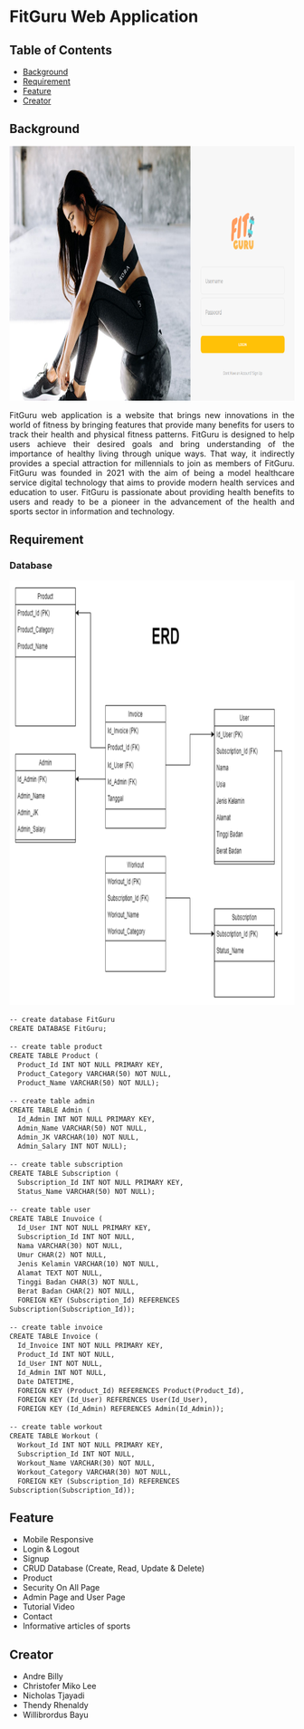 # FitGuru Web Application

## Table of Contents
* [Background](#background)
* [Requirement](#requirement)
* [Feature](#feature)
* [Creator](#creator)

## Background
<p align="center">
<img src="https://github.com/Bayunova28/Fit-Guru/blob/master/figuru-cover.png" height="450" width="1000">
<p>
  
<p align="justify">FitGuru web application is a website that brings new innovations in the world of fitness by bringing features that provide many benefits for users to track their health and physical fitness patterns. FitGuru is designed to help users achieve their desired goals and bring understanding of the importance of healthy living through unique ways. That way, it indirectly provides a special attraction for millennials to join as members of FitGuru. FitGuru was founded in 2021 with the aim of being a model healthcare service digital technology that aims to provide modern health services and education to user. FitGuru is passionate about providing health benefits to users and ready to be a pioneer in the advancement of the health and sports sector in information and technology.<p> 

## Requirement
### Database
<img src="https://github.com/Bayunova28/Fit-Guru/blob/master/erd-database.png" height="750" width="1000">
  
```mysql
-- create database FitGuru
CREATE DATABASE FitGuru;
  
-- create table product
CREATE TABLE Product (
  Product_Id INT NOT NULL PRIMARY KEY,
  Product_Category VARCHAR(50) NOT NULL,
  Product_Name VARCHAR(50) NOT NULL);

-- create table admin
CREATE TABLE Admin (
  Id_Admin INT NOT NULL PRIMARY KEY,
  Admin_Name VARCHAR(50) NOT NULL,
  Admin_JK VARCHAR(10) NOT NULL,
  Admin_Salary INT NOT NULL);
  
-- create table subscription
CREATE TABLE Subscription (
  Subscription_Id INT NOT NULL PRIMARY KEY,
  Status_Name VARCHAR(50) NOT NULL);
 
-- create table user
CREATE TABLE Inuvoice (
  Id_User INT NOT NULL PRIMARY KEY,
  Subscription_Id INT NOT NULL,
  Nama VARCHAR(30) NOT NULL,
  Umur CHAR(2) NOT NULL,
  Jenis Kelamin VARCHAR(10) NOT NULL,
  Alamat TEXT NOT NULL,
  Tinggi Badan CHAR(3) NOT NULL,
  Berat Badan CHAR(2) NOT NULL,
  FOREIGN KEY (Subscription_Id) REFERENCES Subscription(Subscription_Id));
  
-- create table invoice
CREATE TABLE Invoice (
  Id_Invoice INT NOT NULL PRIMARY KEY,
  Product_Id INT NOT NULL,
  Id_User INT NOT NULL,
  Id_Admin INT NOT NULL,
  Date DATETIME,
  FOREIGN KEY (Product_Id) REFERENCES Product(Product_Id),
  FOREIGN KEY (Id_User) REFERENCES User(Id_User),
  FOREIGN KEY (Id_Admin) REFERENCES Admin(Id_Admin));
  
-- create table workout
CREATE TABLE Workout (
  Workout_Id INT NOT NULL PRIMARY KEY,
  Subscription_Id INT NOT NULL,
  Workout_Name VARCHAR(30) NOT NULL,
  Workout_Category VARCHAR(30) NOT NULL,
  FOREIGN KEY (Subscription_Id) REFERENCES Subscription(Subscription_Id));
```
## Feature
* Mobile Responsive
* Login & Logout
* Signup
* CRUD Database (Create, Read, Update & Delete)
* Product
* Security On All Page
* Admin Page and User Page
* Tutorial Video
* Contact
* Informative articles of sports
  
## Creator
* Andre Billy
* Christofer Miko Lee
* Nicholas Tjayadi
* Thendy Rhenaldy
* Willibrordus Bayu
